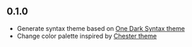 ## 0.1.0
* Generate syntax theme based on [One Dark Syntax theme](https://github.com/atom/one-dark-syntax)
* Change color palette inspired by [Chester theme](https://atom.io/themes/chester-atom-syntax)
